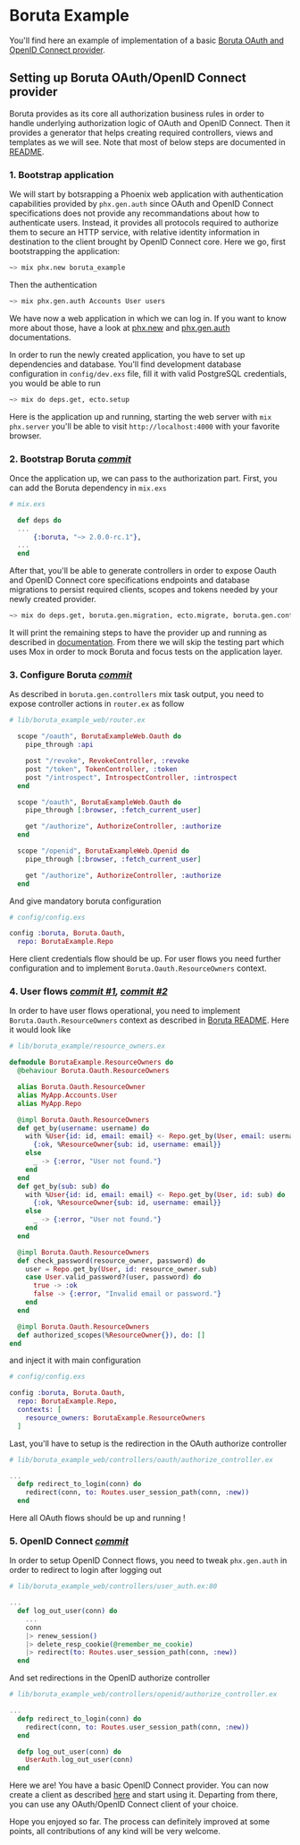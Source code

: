# Boruta Example

  You'll find here an example of implementation of a basic [Boruta OAuth and OpenID Connect provider](https://patatoid.gitlab.io/boruta_auth).

## Setting up Boruta OAuth/OpenID Connect provider
Boruta provides as its core all authorization business rules in order to handle underlying authorization logic of OAuth and OpenID Connect. Then it provides a generator that helps creating required controllers, views and templates as we will see. Note that most of below steps are documented in [README](https://patatoid.gitlab.io/boruta_auth/readme.html).

### 1. Bootstrap application

We will start by botsrapping a Phoenix web application with authentication capabilities provided by `phx.gen.auth` since OAuth and OpenID Connect specifications does not provide any recommandations about how to authenticate users. Instead, it provides all protocols required to authorize them to secure an HTTP service, with relative identity information in destination to the client brought by OpenID Connect core. Here we go, first bootstrapping the application:
```sh
~> mix phx.new boruta_example
```
Then the authentication
```sh
~> mix phx.gen.auth Accounts User users
```
We have now a web application in which we can log in. If you want to know more about those, have a look at [phx.new](https://hexdocs.pm/phoenix/Mix.Tasks.Phx.New.html) and [phx.gen.auth](https://hexdocs.pm/phoenix/Mix.Tasks.Phx.Gen.Auth.html) documentations.

In order to run the newly created application, you have to set up dependencies and database. You'll find development database configuration in `config/dev.exs` file, fill it with valid PostgreSQL credentials, you would be able to run
```sh
~> mix do deps.get, ecto.setup
```
Here is the application up and running, starting the web server with `mix phx.server` you'll be able to visit `http://localhost:4000` with your favorite browser.

### 2. Bootstrap Boruta _[commit](https://gitlab.com/patatoid/boruta_example/-/commit/fef019e22cb51c5a82b87193bc95676e8ccefbf0)_

Once the application up, we can pass to the authorization part. First, you can add the Boruta dependency in `mix.exs`
```elixir
# mix.exs

  def deps do
  ...
      {:boruta, "~> 2.0.0-rc.1"},
  ...
  end
```

After that, you'll be able to generate controllers in order to expose Oauth and OpenID Connect core specifications endpoints and database migrations to persist required clients, scopes and tokens needed by your newly created provider.

```sh
~> mix do deps.get, boruta.gen.migration, ecto.migrate, boruta.gen.controllers
```

It will print the remaining steps to have the provider up and running as described in [documentation](https://patatoid.gitlab.io/boruta_auth/Mix.Tasks.Boruta.Gen.Controllers.html). From there we will skip the testing part which uses Mox in order to mock Boruta and focus tests on the application layer.

### 3. Configure Boruta _[commit](https://gitlab.com/patatoid/boruta_example/-/commit/cf3e4e3a9d2b0baf5ed24a8c38062fa34d2f3ea0)_

As described in `boruta.gen.controllers` mix task output, you need to expose controller actions in `router.ex` as follow

```elixir
# lib/boruta_example_web/router.ex

  scope "/oauth", BorutaExampleWeb.Oauth do
    pipe_through :api

    post "/revoke", RevokeController, :revoke
    post "/token", TokenController, :token
    post "/introspect", IntrospectController, :introspect
  end

  scope "/oauth", BorutaExampleWeb.Oauth do
    pipe_through [:browser, :fetch_current_user]

    get "/authorize", AuthorizeController, :authorize
  end

  scope "/openid", BorutaExampleWeb.Openid do
    pipe_through [:browser, :fetch_current_user]

    get "/authorize", AuthorizeController, :authorize
  end
```

And give mandatory boruta configuration
```elixir
# config/config.exs

config :boruta, Boruta.Oauth,
  repo: BorutaExample.Repo
```
Here client credentials flow should be up. For user flows you need further configuration and to implement `Boruta.Oauth.ResourceOwners` context.

### 4. User flows _[commit #1](https://gitlab.com/patatoid/boruta_example/-/commit/10c573e3663d1ba533f7613b8b1fe7e9eb266e06), [commit #2](https://gitlab.com/patatoid/boruta_example/-/commit/cfd1696f9050f822ef12fcd9a66e94947efbbde8)_

In order to have user flows operational, you need to implement `Boruta.Oauth.ResourceOwners` context as described in [Boruta README](https://patatoid.gitlab.io/boruta_auth/readme.html). Here it would look like
```elixir
# lib/boruta_example/resource_owners.ex

defmodule BorutaExample.ResourceOwners do
  @behaviour Boruta.Oauth.ResourceOwners

  alias Boruta.Oauth.ResourceOwner
  alias MyApp.Accounts.User
  alias MyApp.Repo

  @impl Boruta.Oauth.ResourceOwners
  def get_by(username: username) do
    with %User{id: id, email: email} <- Repo.get_by(User, email: username) do
      {:ok, %ResourceOwner{sub: id, username: email}}
    else
      _ -> {:error, "User not found."}
    end
  end
  def get_by(sub: sub) do
    with %User{id: id, email: email} <- Repo.get_by(User, id: sub) do
      {:ok, %ResourceOwner{sub: id, username: email}}
    else
      _ -> {:error, "User not found."}
    end
  end

  @impl Boruta.Oauth.ResourceOwners
  def check_password(resource_owner, password) do
    user = Repo.get_by(User, id: resource_owner.sub)
    case User.valid_password?(user, password) do
      true -> :ok
      false -> {:error, "Invalid email or password."}
    end
  end

  @impl Boruta.Oauth.ResourceOwners
  def authorized_scopes(%ResourceOwner{}), do: []
end
```

and inject it with main configuration

```elixir
# config/config.exs

config :boruta, Boruta.Oauth,
  repo: BorutaExample.Repo,
  contexts: [
    resource_owners: BorutaExample.ResourceOwners
  ]
```

Last, you'll have to setup is the redirection in the OAuth authorize controller

```elixir
# lib/boruta_example_web/controllers/oauth/authorize_controller.ex

...
  defp redirect_to_login(conn) do
    redirect(conn, to: Routes.user_session_path(conn, :new))
  end
```

Here all OAuth flows should be up and running !

### 5. OpenID Connect _[commit](https://gitlab.com/patatoid/boruta_example/-/commit/a1bbf67ea4182c7adda0f30788a4d0e9722e6cbc)_

In order to setup OpenID Connect flows, you need to tweak `phx.gen.auth` in order to redirect to login after logging out
```elixir
# lib/boruta_example_web/controllers/user_auth.ex:80

...
  def log_out_user(conn) do
    ...
    conn
    |> renew_session()
    |> delete_resp_cookie(@remember_me_cookie)
    |> redirect(to: Routes.user_session_path(conn, :new))
  end
```

And set redirections in the OpenID authorize controller
```elixir
# lib/boruta_example_web/controllers/openid/authorize_controller.ex

...
  defp redirect_to_login(conn) do
    redirect(conn, to: Routes.user_session_path(conn, :new))
  end

  defp log_out_user(conn) do
    UserAuth.log_out_user(conn)
  end
```

Here we are! You have a basic OpenID Connect provider. You can now create a client as described [here](https://patatoid.gitlab.io/boruta_auth/create_client.html) and start using it.
Departing from there, you can use any OAuth/OpenID Connect client of your choice.

Hope you enjoyed so far. The process can definitely improved at some points, all contributions of any kind will be very welcome.

